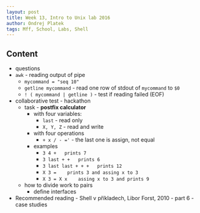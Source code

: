 ```yaml
---
layout: post
title: Week 13, Intro to Unix lab 2016
author: Ondrej Platek
tags: Mff, School, Labs, Shell
---
```


## Content
- questions
- `awk` - reading output of pipe
    - `mycommand = "seq 10"`
    - `getline mycommand`  - read one row of stdout of `mycommand` to `$0`
    -  `! ( mycommand | getline )` - test if reading failed (EOF)
- collaborative test - hackathon
    - task - **postfix calculator**
        - with four variables:
            - `last` - read only
            -  `X, Y, Z` - read and write
        - with four operations
            - `+ x / - ='` - the last one is assign, not equal
        - examples
            - `3 4 +   prints 7`
            - `3 last + +   prints 6`
            - `3 last last + + +   prints 12`
            - `X 3 =    prints 3 and assing x to 3`
            - `X 3 = X x    assing x to 3 and prints 9`
    - how to divide work to pairs
        - define interfaces
- Recommended reading - Shell v příkladech, Libor Forst, 2010 - part 6 - case studies 

